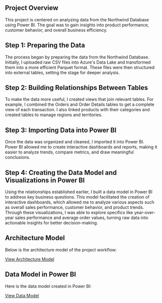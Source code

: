 ## Project Overview

This project is centered on analyzing data from the Northwind Database using Power BI. The goal was to gain insights into product performance, customer behavior, and overall business efficiency.

## Step 1: Preparing the Data

The process began by preparing the data from the Northwind Database. Initially, I uploaded raw CSV files into Azure's Data Lake and transformed them into a more efficient Parquet format. These files were then structured into external tables, setting the stage for deeper analysis.

## Step 2: Building Relationships Between Tables

To make the data more useful, I created views that join relevant tables. For example, I combined the Orders and Order Details tables to get a complete view of each transaction. I also linked products with their categories and created tables to manage regions and territories.

## Step 3: Importing Data into Power BI

Once the data was organized and cleaned, I imported it into Power BI. Power BI allowed me to create interactive dashboards and reports, making it easier to analyze trends, compare metrics, and draw meaningful conclusions.

## Step 4: Creating the Data Model and Visualizations in Power BI

Using the relationships established earlier, I built a data model in Power BI to address key business questions. This model facilitated the creation of interactive dashboards, which allowed me to analyze various aspects such as overall sales performance, customer behavior, and product trends. Through these visualizations, I was able to explore specifics like year-over-year sales performance and average order values, turning raw data into actionable insights for better decision-making.

## Architecture Model

Below is the architecture model of the project workflow:

[View Architecture Model](https://1drv.ms/i/s!Ao16IzKTgycngmpfj5EiuCuBoTUH?e=9zDP4r)

## Data Model in Power BI

Here is the data model created in Power BI:

[View Data Model](https://1drv.ms/i/s!Ao16IzKTgycngmt7QjtXqtZ05MVz?e=cgsuDd)


